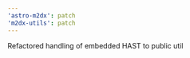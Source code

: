 ```yaml
---
'astro-m2dx': patch
'm2dx-utils': patch
---
```


Refactored handling of embedded HAST to public util
